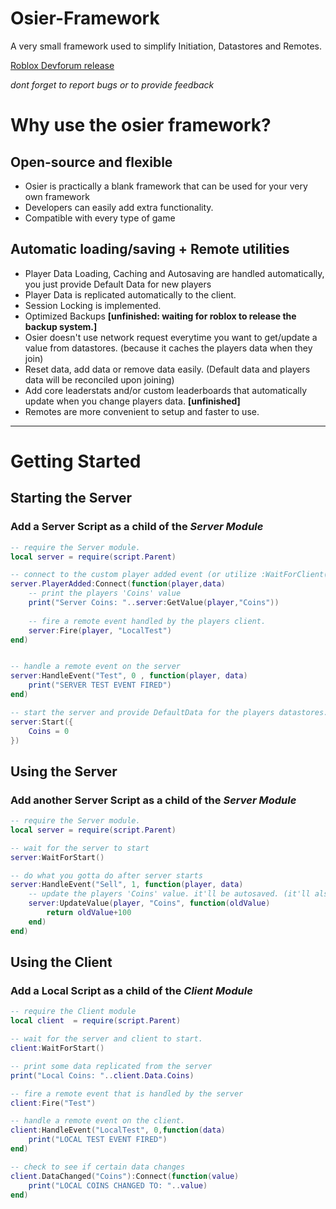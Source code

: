 # Osier-Framework
A very small framework used to simplify Initiation, Datastores and Remotes.

[Roblox Devforum release](https://devforum.roblox.com/t/osier-framework-simplified-datastores-and-remotes-for-simplified-projects/927569)

_dont forget to report bugs or to provide feedback_

# Why use the osier framework?

## Open-source and flexible
* Osier is practically a blank framework that can be used for your very own framework
* Developers can easily add extra functionality.
* Compatible with every type of game

## Automatic loading/saving + Remote utilities
* Player Data Loading, Caching and Autosaving are handled automatically, you just provide Default Data for new players
* Player Data is replicated automatically to the client.
* Session Locking is implemented.
* Optimized Backups **[unfinished: waiting for roblox to release the backup system.]**
* Osier doesn't use network request everytime you want to get/update a value from datastores. (because it caches the players data when they join)
* Reset data, add data or remove data easily. (Default data and players data will be reconciled upon joining)
* Add core leaderstats and/or custom leaderboards that automatically update when you change players data. **[unfinished]**
* Remotes are more convenient to setup and faster to use.


***

# Getting Started


## Starting the Server
### Add a Server Script as a child of the _Server Module_

```lua
-- require the Server module.
local server = require(script.Parent)

-- connect to the custom player added event (or utilize :WaitForClient(player) in the normal player added event)
server.PlayerAdded:Connect(function(player,data)
    -- print the players 'Coins' value
    print("Server Coins: "..server:GetValue(player,"Coins"))
	
    -- fire a remote event handled by the players client.
    server:Fire(player, "LocalTest")
end)


-- handle a remote event on the server
server:HandleEvent("Test", 0 , function(player, data)
    print("SERVER TEST EVENT FIRED")
end)

-- start the server and provide DefaultData for the players datastores.
server:Start({
    Coins = 0
})
```

## Using the Server
### Add another Server Script as a child of the _Server Module_

```lua
-- require the Server module.
local server = require(script.Parent)

-- wait for the server to start
server:WaitForStart()

-- do what you gotta do after server starts
server:HandleEvent("Sell", 1, function(player, data)
    -- update the players 'Coins' value. it'll be autosaved. (it'll also save when they leave or if the server closes)
    server:UpdateValue(player, "Coins", function(oldValue)
    	return oldValue+100
    end)
end)
```

## Using the Client
### Add a Local Script as a child of the _Client Module_

```lua
-- require the Client module
local client  = require(script.Parent)

-- wait for the server and client to start.
client:WaitForStart()

-- print some data replicated from the server
print("Local Coins: "..client.Data.Coins)

-- fire a remote event that is handled by the server
client:Fire("Test")

-- handle a remote event on the client.
client:HandleEvent("LocalTest", 0,function(data)
    print("LOCAL TEST EVENT FIRED")
end)

-- check to see if certain data changes
client.DataChanged("Coins"):Connect(function(value)
    print("LOCAL COINS CHANGED TO: "..value)
end)
```
